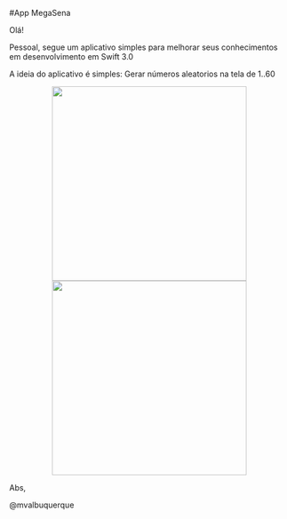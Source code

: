 
#App MegaSena

Olá! 

Pessoal, segue um aplicativo simples 
para melhorar seus conhecimentos em desenvolvimento em Swift 3.0

A ideia do aplicativo é simples: Gerar números aleatorios na tela de 1..60 

<p align="center">
  <img src="https://github.com/mvalbuquerque/megasena/blob/master/App1.png" width="350"/>
  <br>
  <img src="https://github.com/mvalbuquerque/megasena/blob/master/App2.png" width="350"/>
</p>

Abs, 

@mvalbuquerque

